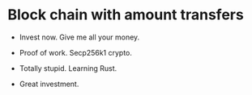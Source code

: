 # Block chain with amount transfers 

* Invest now. Give me all your money.

* Proof of work. Secp256k1 crypto.

* Totally stupid. Learning Rust.

* Great investment.
